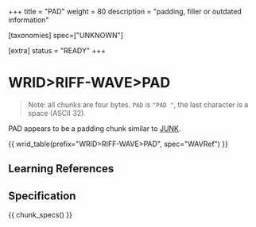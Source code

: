 +++
title = "PAD"
weight = 80
description = "padding, filler or outdated information"

[taxonomies]
spec=["UNKNOWN"]

[extra]
status = "READY"
+++

# WRID>RIFF-WAVE>PAD

> Note: all chunks are four bytes. `PAD` is `"PAD "`, the last character is a space (ASCII 32).

PAD appears to be a padding chunk similar to [JUNK](@/chunk/junk.md).

{{ wrid_table(prefix="WRID>RIFF-WAVE>PAD", spec="WAVRef") }}


## Learning References

## Specification

{{ chunk_specs() }}

